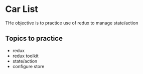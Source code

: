 # Car List

THe objective is to practice use of redux to manage state/action


## Topics to practice
- redux
- redux toolkit
- state/action
- configure store